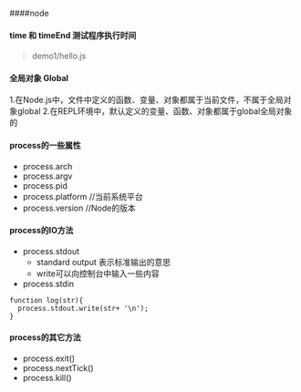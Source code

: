 ####node

#### time 和 timeEnd 测试程序执行时间
> demo1/hello.js

#### 全局对象 Global
>
1.在Node.js中，文件中定义的函数、变量、对象都属于当前文件，不属于全局对象global
2.在REPL环境中，默认定义的变量、函数、对象都属于global全局对象的


#### process的一些属性
- process.arch  
- process.argv  
- process.pid   
- process.platform  //当前系统平台
- process.version   //Node的版本

#### process的IO方法
- process.stdout
  + standard output 表示标准输出的意思
  + write可以向控制台中输入一些内容
- process.stdin

```
function log(str){
  process.stdout.write(str+ '\n');
}
```
#### process的其它方法
- process.exit()
- process.nextTick()
- process.kill()
